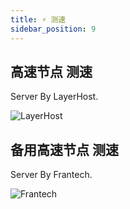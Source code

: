 ```yaml
---
title: ⚡ 测速
sidebar_position: 9
---
```


## **高速节点** 测速

Server By LayerHost.

![LayerHost](/img/Layer-5-21.png)
  
## **备用高速节点** 测速

Server By Frantech.

![Frantech](/img/Frantech-7-17.png)
